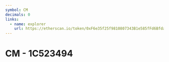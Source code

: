 ```yaml
---
symbol: CM
decimals: 0
links:
  - name: explorer
    url: https://etherscan.io/token/0xF6e35f25f9810807343B1e585fFd6Bfda7c7d455
---
```


# CM - 1C523494
